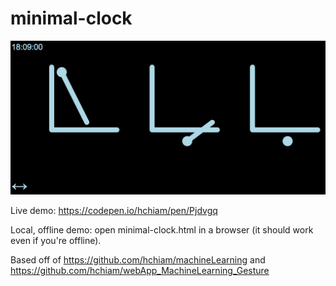 # minimal-clock

![minimal-clock.png](https://github.com/hchiam/minimal-clock/blob/master/minimal-clock.png)

Live demo: https://codepen.io/hchiam/pen/Pjdvgq

Local, offline demo: open minimal-clock.html in a browser (it should work even if you're offline).

Based off of https://github.com/hchiam/machineLearning and https://github.com/hchiam/webApp_MachineLearning_Gesture
